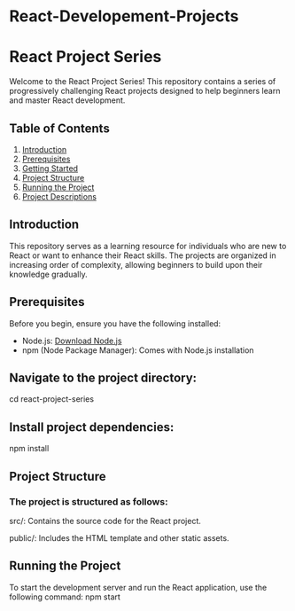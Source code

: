 # React-Developement-Projects
# React Project Series
Welcome to the React Project Series! This repository contains a series of progressively challenging React projects designed to help beginners learn and master React development.

## Table of Contents
1. [Introduction](#introduction)
2. [Prerequisites](#prerequisites)
3. [Getting Started](#getting-started)
4. [Project Structure](#project-structure)
5. [Running the Project](#running-the-project)
6. [Project Descriptions](#project-descriptions)


## Introduction
This repository serves as a learning resource for individuals who are new to React or want to enhance their React skills. The projects are organized in increasing order of complexity, allowing beginners to build upon their knowledge gradually.

## Prerequisites
Before you begin, ensure you have the following installed:
- Node.js: [Download Node.js](https://nodejs.org/)
- npm (Node Package Manager): Comes with Node.js installation


## Navigate to the project directory:
cd react-project-series

## Install project dependencies:
npm install


## Project Structure
### The project is structured as follows:

src/: Contains the source code for the React project.

public/: Includes the HTML template and other static assets.

## Running the Project
To start the development server and run the React application, use the following command:
npm start


